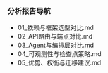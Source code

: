 ### 分析报告导航

- 01_依赖与框架选型对比.md
- 02_API路由与端点对比.md
- 03_Agent与编排层对比.md
- 04_可观测性与检查点策略.md
- 05_优势、权衡与迁移建议.md


